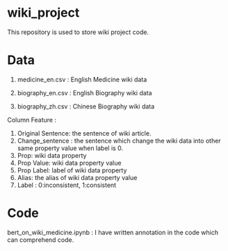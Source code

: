 # wiki_project
This repository is used to store wiki project code.
# Data
1. medicine_en.csv : English Medicine wiki data

2. biography_en.csv : English Biography wiki data

3. biography_zh.csv : Chinese Biography wiki data

Column Feature : 
1. Original Sentence: the sentence of wiki article.
2. Change_sentence : the sentence which change the wiki data into other same property value when label is 0.
3. Prop: wiki data property
4. Prop Value: wiki data property value
5. Prop Label: label of wiki data property
6. Alias: the alias of wiki data property value
7. Label : 0:inconsistent, 1:consistent

# Code 
bert_on_wiki_medicine.ipynb : I have written annotation in the code which can comprehend code.
